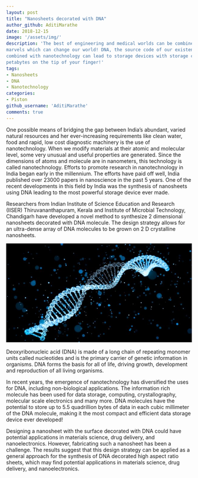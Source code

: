 ```yaml
---
layout: post
title: "Nanosheets decorated with DNA"
author_github: AditiMarathe
date: 2018-12-15
image: '/assets/img/'
description: 'The best of engineering and medical worlds can be combined to create
marvels which can change our world! DNA, the source code of our existence, when
combined with nanotechnology can lead to storage devices with storage capacity in
petabytes on the tip of your finger!'
tags:
- Nanosheets
- DNA
- Nanotechnology
categories:
- Piston
github_username: 'AditiMarathe'
comments: true
---
```


One possible means of bridging the gap between India’s abundant, varied natural resources and her ever-increasing requirements like clean water, food and rapid, low cost diagnostic machinery is the use of nanotechnology. When we modify materials at their atomic and molecular level, some very unusual and useful properties are generated. Since the dimensions of atoms and molecule are in nanometers, this technology is called nanotechnology. Efforts to promote research in nanotechnology in India began early in the millennium. The efforts have paid off well, India published over 23000 papers in nanoscience in the past 5 years. One of the recent developments in this field by India was the synthesis of nanosheets using DNA leading to the most powerful storage device ever made.

Researchers from Indian Institute of Science Education and Research (IISER) Thiruvananthapuram, Kerala and Institute of Microbial Technology, Chandigarh have developed a novel method to synthesize 2 dimensional nanosheets decorated with DNA molecule. The design strategy allows for an ultra-dense array of DNA molecules to be grown on 2 D crystalline nanosheets.

![DNA](/blog/assets/img/nanosheets-decorated-with-dna/dna.jpg "DNA")

Deoxyribonucleic acid (DNA) is made of a long chain of repeating monomer units called nucleotides and is the primary carrier of genetic information in organisms. DNA forms the basis for all of life, driving growth, development and reproduction of all living organisms.

In recent years, the emergence of nanotechnology has diversified the uses for DNA, including non-biological applications. The information rich molecule has been used for data storage, computing, crystallography, molecular scale electronics and many more. DNA molecules have the potential to store up to 5.5 quadrillion bytes of data in each cubic millimeter of the DNA molecule, making it the most compact and efficient data storage device ever developed!

Designing a nanosheet with the surface decorated with DNA could have potential applications in materials science, drug delivery, and nanoelectronics. However, fabricating such a nanosheet has been a challenge. The results suggest that this design strategy can be applied as a general approach for the synthesis of DNA decorated high aspect ratio sheets, which may find potential applications in materials science, drug delivery, and nanoelectronics.